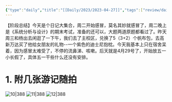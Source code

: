 ```yaml
---
{"type":"daily","title":"[[Daily/2023/2023-04-27]]","tags":["review/daily"],"author":"codertoro","establish":"2023-04-27T00:00:00","location":"辽宁大连","weather":"晴","dg-publish":true,"permalink":"/daily/2023/2023-04-27/","dgPassFrontmatter":true,"noteIcon":"","created":"2025-02-23T17:22:12.930+08:00","updated":"2025-03-03T22:07:44.102+08:00"}
---
```


【阶段总结】今天是个日记大集合，周二开始感冒，莫名其妙就感冒了，周二晚上是《系统分析与设计》的期末考试，准备的还可以，大题两道原题都看过了。昨天周三和杨出去闲逛了一下午，我们去了主校区，兑换了5（3+2）个帆布包，去高新万达买了他给女朋友的礼物--一个紫色的迪士尼抱枕。今天我基本上只在宿舍呆着，因为感冒太难受了，不停的流鼻涕、咳嗽。后天就是4月29号了，开始放五一小长假了，具体五一干些什么还没有安排。

# 1. 附几张游记随拍

![10|388](https://img.codertoro.top/Bucket/img/daily/2023/04/0427/WechatIMG555.jpeg)
![11|388](https://img.codertoro.top/Bucket/img/daily/2023/04/0427/WechatIMG556.jpeg)
![12|388](https://img.codertoro.top/Bucket/img/daily/2023/04/0410/12-20230410-荒凉的金石滩-烤肉-正新鸡排-5071681178643_.pic_hd.jpg)


